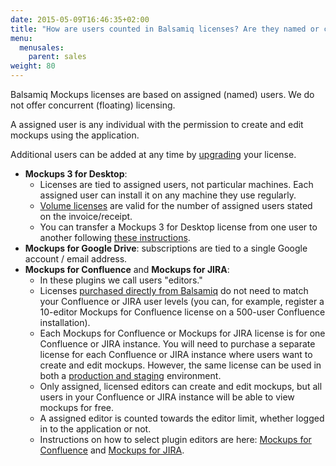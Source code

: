 ```yaml
---
date: 2015-05-09T16:46:35+02:00
title: "How are users counted in Balsamiq licenses? Are they named or concurrent users?"
menu:
  menusales:
    parent: sales
weight: 80
---
```


Balsamiq Mockups licenses are based on assigned (named) users. We do not offer concurrent (floating) licensing.

A assigned user is any individual with the permission to create and edit mockups using the application.

Additional users can be added at any time by [upgrading](/sales/upgrades/) your license.

*   **Mockups 3 for Desktop**:
    *   Licenses are tied to assigned users, not particular machines. Each assigned user can install it on any machine they use regularly.
    *   [Volume licenses](/sales/discounts/#discounts-when-purchasing-multiple-mockups-for-desktop-licenses) are valid for the number of assigned users stated on the invoice/receipt.
    *   You can transfer a Mockups 3 for Desktop license from one user to another following [these instructions](/sales/desktoptogdrive/).
*   **Mockups for Google Drive**: subscriptions are tied to a single Google account / email address.
*   **Mockups for Confluence** and **Mockups for JIRA**:
    *   In these plugins we call users "editors."
    *   Licenses [purchased directly from Balsamiq](/sales/marketplace/#what-are-the-pros-and-cons-of-buying-from-balsamiq) do not need to match your Confluence or JIRA user levels (you can, for example, register a 10-editor Mockups for Confluence license on a 500-user Confluence installation).
    *   Each Mockups for Confluence or Mockups for JIRA license is for one Confluence or JIRA instance. You will need to purchase a separate license for each Confluence or JIRA instance where users want to create and edit mockups. However, the same license can be used in both a [production and staging](/sales/atlassianstagingproduction/) environment.
    *   Only assigned, licensed editors can create and edit mockups, but all users in your Confluence or JIRA instance will be able to view mockups for free.
    *   A assigned editor is counted towards the editor limit, whether logged in to the application or not.
    *   Instructions on how to select plugin editors are here: [Mockups for Confluence](https://docs.balsamiq.com/confluence/admin-guide/#selecting-mockup-editors) and [Mockups for JIRA](https://docs.balsamiq.com/jira/admin-guide/#selecting-mockup-editors).